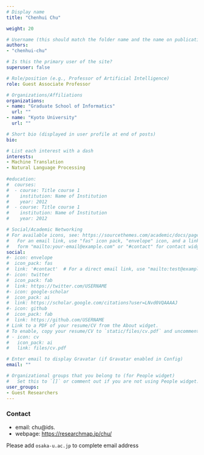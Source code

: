 ```yaml
---
# Display name
title: "Chenhui Chu"

weight: 20

# Username (this should match the folder name and the name on publications)
authors:
- "chenhui-chu"

# Is this the primary user of the site?
superuser: false

# Role/position (e.g., Professor of Artificial Intelligence)
role: Guest Associate Professor

# Organizations/Affiliations
organizations:
- name: "Graduate School of Informatics"
  url: ""
- name: "Kyoto University"
  url: ""

# Short bio (displayed in user profile at end of posts)
bio:

# List each interest with a dash
interests:
- Machine Translation
- Natural Language Processing
  
#education:
#  courses:
#  - course: Title course 1
#    institution: Name of Institution
#    year: 2012
#  - course: Title course 1
#    institution: Name of Institution
#    year: 2012

# Social/Academic Networking
# For available icons, see: https://sourcethemes.com/academic/docs/page-builder/#icons
#   For an email link, use "fas" icon pack, "envelope" icon, and a link in the
#   form "mailto:your-email@example.com" or "#contact" for contact widget.
social:
#- icon: envelope
#  icon_pack: fas
#  link: '#contact'  # For a direct email link, use "mailto:test@example.org".
#- icon: twitter
#  icon_pack: fab
#  link: https://twitter.com/USERNAME
#- icon: google-scholar
#  icon_pack: ai
#  link: https://scholar.google.com/citations?user=LNvd0VQAAAAJ
#- icon: github
#  icon_pack: fab
#  link: https://github.com/USERNAME
# Link to a PDF of your resume/CV from the About widget.
# To enable, copy your resume/CV to `static/files/cv.pdf` and uncomment the lines below.
# - icon: cv
#   icon_pack: ai
#   link: files/cv.pdf

# Enter email to display Gravatar (if Gravatar enabled in Config)
email: ""

# Organizational groups that you belong to (for People widget)
#   Set this to `[]` or comment out if you are not using People widget.
user_groups:
- Guest Researchers
---
```


### Contact
- email: chu@ids.
- webpage: https://researchmap.jp/chu/


Please add `osaka-u.ac.jp` to complete email address